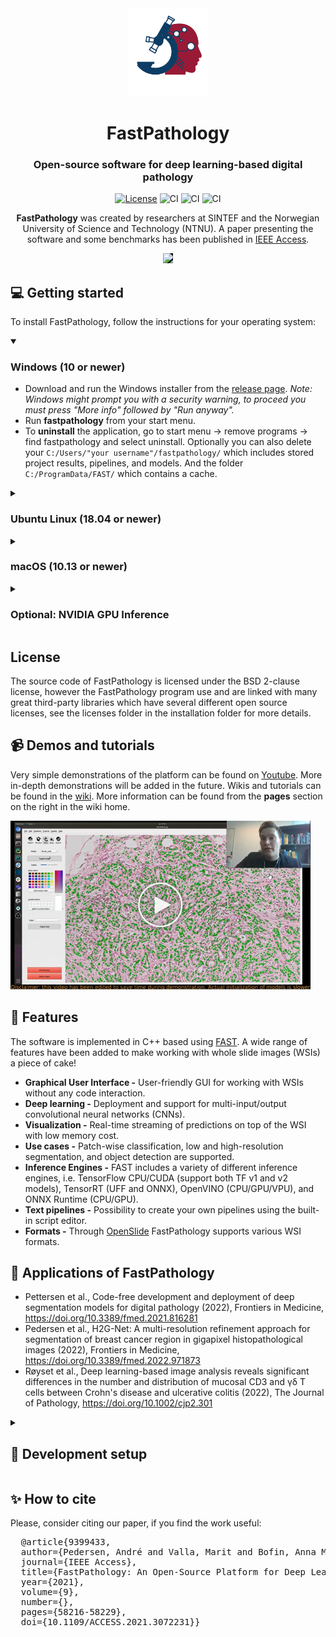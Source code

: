 <div align="center">
<img src="data/Icons/fastpathology_logo.png" width="128">
<h1 align="center">FastPathology</h1>
<h3 align="center">Open-source software for deep learning-based digital pathology</h3>

[![License](https://img.shields.io/badge/License-BSD%202--Clause-orange.svg)](https://opensource.org/licenses/BSD-2-Clause)
![CI](https://github.com/AICAN-Research/FAST-Pathology/workflows/Build%20Windows/badge.svg?branch=master&event=push)
![CI](https://github.com/AICAN-Research/FAST-Pathology/workflows/Build%20Ubuntu/badge.svg?branch=master&event=push)
![CI](https://github.com/AICAN-Research/FAST-Pathology/workflows/Build%20macOS/badge.svg?branch=master&event=push)
 
**FastPathology** was created by researchers at SINTEF and the Norwegian University of Science and Technology (NTNU). A paper presenting the software and some benchmarks has been published in [IEEE Access](https://ieeexplore.ieee.org/document/9399433).
 
 <img src="data/Videos/fp_demo_v1.gif" style="background-color:black">
</div>

## 💻 Getting started

To install FastPathology, follow the instructions for your operating system:

<details open>
<summary>

### Windows (10 or newer)</summary>
* Download and run the Windows installer from the [release page](https://github.com/AICAN-Research/FAST-Pathology/releases/). 
  *Note: Windows might prompt you with a security warning, to proceed you must press "More info" followed by "Run anyway".*
* Run **fastpathology** from your start menu.
* To **uninstall** the application, go to start menu -> remove programs -> find fastpathology and select uninstall.
  Optionally you can also delete your `C:/Users/"your username"/fastpathology/` which includes stored project results, pipelines, and models.
  And the folder `C:/ProgramData/FAST/` which contains a cache.
  
</details>

<details>
<summary>

### Ubuntu Linux (18.04 or newer)</summary>

- Install OpenCL for Linux by downloading an implementation depending on the CPU/GPU you have:
   - **NVIDIA** - Install [CUDA](https://developer.nvidia.com/cuda-downloads).
   - **Intel** - Install the [OpenCL NEO driver](https://github.com/intel/compute-runtime/releases).
   - **AMD** - Install the [ROCm stack](https://rocmdocs.amd.com/en/latest/Installation_Guide/Installation-Guide.html).
   - If none of the above fits, you can try the [Portable Computing Lanauge (PCOL)](http://portablecl.org), although reduced performance is likely.
* Download the debian package from the [release page](https://github.com/AICAN-Research/FAST-Pathology/releases/).
* Install the debian package from the terminal or by double-clicking it:
```bash
sudo dpkg -i fastpathology_ubuntu*.deb
```
* Go to the folder `/opt/fastpathology/bin/` and run the **fastpathology** executable, or run it from the ubuntu menu (`windows button->type fastpathology`).
* To **uninstall** the application, run the following in your terminal:
```bash
sudo apt remove fastpathology
# Optionally, you can also delete your fastpathology folder 
# which includes stored project results, pipelines and models.
# and the FAST folder which stores cache files.
rm -Rf $HOME/fastpathology
rm -Rf $HOME/FAST
```

</details>

<details>
<summary>

### macOS (10.13 or newer)</summary>

*Note that the macOS version of FastPathology is experimental.*

* Install [homebrew](https://brew.sh/) if you don't already have it. Then, install the following packages using homebrew:
```bash
brew install openslide libomp
```
* Download and run the macOS installer (.dmg) from the [release page](https://github.com/AICAN-Research/FAST-Pathology/releases/). Download the x86_64 file if you have an Intel CPU, or download the arm64 file if you have an Apple Silicon (M1/M2) CPU.
* In the installer, drag-and-drop the `FastPathology` bundle to the `Applications` directory.
* When the copy is finished, double-click the `Applications` icon in the installer and right-click + open `FastPathology` from the Applications menu.
* A warning should be prompted `"macOS cannot verify the developer of FastPathology (...)"`, click `open` and the program should launch.

 *Note: This is only required to be done once. For all future usage, launch FastPathology as a regular App bundle.*
* To **uninstall** the application, delete the extracted folder.
  Optionally, you can also delete the `/Users/"your username"/fastpathology/` folder, which includes stored project results, pipelines, and models.
  And the folder `/Users/"your username"/FAST/` which contains a cache.

</details>

<details>
<summary>

### Optional: NVIDIA GPU Inference</summary>

If you have an NVIDIA GPU on your machine you can enable high-speed inference by downloading and installing the following:
* [CUDA 11](https://developer.nvidia.com/cuda-toolkit-archive)
* [cuDNN 8.2](https://developer.nvidia.com/rdp/cudnn-archive)
* [TensorRT 8.2](https://developer.nvidia.com/nvidia-tensorrt-download)

**Note: Make sure to download the correct versions. NVIDIA GPU inference is not supported on Mac.**

</details>

## License

The source code of FastPathology is licensed under the BSD 2-clause license, however the FastPathology program use and are linked with many great third-party libraries which have several different open source licenses, see the licenses folder in the installation folder for more details.

## 📹 Demos and tutorials

Very simple demonstrations of the platform can be found on [Youtube](https://www.youtube.com/channel/UC4GM2KW54-vEZ0M1kH5-oig). More in-depth demonstrations will be added in the future. Wikis and tutorials can be found in the [wiki](https://github.com/SINTEFMedtek/FAST-Pathology/wiki). More information can be found from the **pages** section on the right in the wiki home.

[![Watch the video](doc/images/snapshot-youtube.png)](https://youtu.be/1s7jU6T7S3U?t=435)

## 🎊 Features

The software is implemented in C++ based using [FAST](https://github.com/smistad/FAST). A wide range of features have been added to make working with whole slide images (WSIs) a piece of cake!
* **Graphical User Interface -** User-friendly GUI for working with WSIs without any code interaction.
* **Deep learning -** Deployment and support for multi-input/output convolutional neural networks (CNNs).
* **Visualization -** Real-time streaming of predictions on top of the WSI with low memory cost.
* **Use cases -** Patch-wise classification, low and high-resolution segmentation, and object detection are supported.
* **Inference Engines -** FAST includes a variety of different inference engines, i.e. TensorFlow CPU/CUDA (support both TF v1 and v2 models), TensorRT (UFF and ONNX), OpenVINO (CPU/GPU/VPU), and ONNX Runtime (CPU/GPU).
* **Text pipelines -** Possibility to create your own pipelines using the built-in script editor.
* **Formats -** Through [OpenSlide](https://openslide.org/) FastPathology supports various WSI formats.

## 🔬 Applications of FastPathology

* Pettersen et al., Code-free development and deployment of deep segmentation models for digital pathology (2022), Frontiers in Medicine, https://doi.org/10.3389/fmed.2021.816281
* Pedersen et al., H2G-Net: A multi-resolution refinement approach for segmentation of breast cancer region in gigapixel histopathological images (2022), Frontiers in Medicine, https://doi.org/10.3389/fmed.2022.971873
* Røyset et al., Deep learning-based image analysis reveals significant differences in the number and distribution of mucosal CD3 and γδ T cells between Crohn's disease and ulcerative colitis (2022), The Journal of Pathology, https://doi.org/10.1002/cjp2.301

<details>
<summary>

## 🔨 Development setup</summary>

1. Either
   - [Download and install a release of FAST](https://fast.eriksmistad.no/install.html).
   - [Compile and install FAST on your system](https://fast.eriksmistad.no/building-fast.html).
2. Clone this repository
   ```bash
   git clone https://github.com/AICAN-Research/FAST-Pathology.git
   ```
3. Setup build environment using CMake  
   *Linux (Ubuntu)*
   ```bash
   mkdir build
   cd build
   cmake .. -DFAST_DIR=/path/to/FAST/cmake/
   ``` 
   *Windows (Visual Studio)*
   Modify generator -G string to match your Visual studio version. This command will create a visual studio solution in your build folder.
   ```bash
   mkdir build
   cd build
   cmake .. -DFAST_DIR=C:\path\to\FAST\cmake\ -G "Visual Studio 16 2019" -A x64
   ```
4. Build
   ```bash
   cmake --build . --config Release --target fastpathology
   ```
5. Run
   *Linux (Ubuntu)*
   ```bash
   ./fastpathology
   ```
   *Windows*
   ```powershell
   cd Release
   fastpathology.exe
   ```

**NOTE:** Visual Studio 19 has been tested with both FAST and FastPathology and works well.

</details>

## ✨ How to cite
Please, consider citing our paper, if you find the work useful:
<pre>
  @article{9399433,
  author={Pedersen, André and Valla, Marit and Bofin, Anna M. and De Frutos, Javier Pérez and Reinertsen, Ingerid and Smistad, Erik},
  journal={IEEE Access}, 
  title={FastPathology: An Open-Source Platform for Deep Learning-Based Research and Decision Support in Digital Pathology}, 
  year={2021},
  volume={9},
  number={},
  pages={58216-58229},
  doi={10.1109/ACCESS.2021.3072231}}
</pre>

